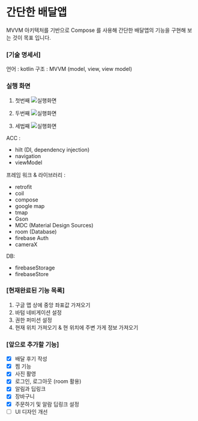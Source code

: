 # 간단한 배달앱

MVVM 아키텍처를 기반으로 Compose 를 사용해 간단한 배달앱의 기능을 구현해 보는 것이 목표 입니다.

### [기술 명세서]

언어 : kotlin 구조 : MVVM (model, view, view model)

### 실행 화면

1. 첫번째
   ![실행화면](./readmedata/appRun01_scaleDown.gif)

2. 두번째
   ![실행화면](./readmedata/appRun02_scaleDown.gif)

3. 세법째
   ![실행화면](./readmedata/appRun03_scaleDown.gif)

ACC :

- hilt (DI, dependency injection)
- navigation
- viewModel

프레임 워크 & 라이브러리 :

- retrofit
- coil
- compose
- google map
- tmap
- Gson
- MDC (Material Design Sources)
- room (Database)
- firebase Auth
- cameraX

DB:

- firebaseStorage
- firebaseStore

### [현재완료된 기능 목록]

1. 구글 맵 상에 중앙 좌표값 가져오기
2. 바텀 네비게이션 설정
3. 권한 퍼미션 설정
4. 현재 위치 가져오기 & 현 위치에 주변 가게 정보 가져오기

### [앞으로 추가할 기능]

- [x] 배달 후기 작성
- [x] 찜 기능
- [x] 사진 활영
- [x] 로그인, 로그아웃 (room 활용)
- [x] 알림과 딥링크
- [x] 장바구니
- [x] 주문하기 및 알람 딥링크 설정
- [ ] UI 디자인 개선